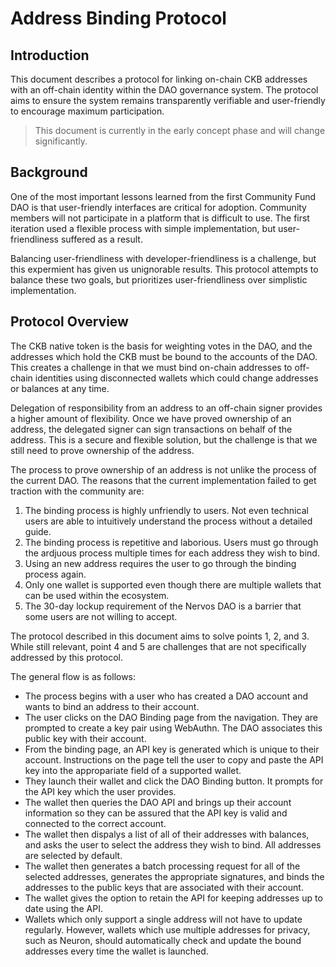 # Address Binding Protocol

## Introduction

This document describes a protocol for linking on-chain CKB addresses with an off-chain identity within the DAO governance system. The protocol aims to ensure the system remains transparently verifiable and user-friendly to encourage maximum participation.

> This document is currently in the early concept phase and will change significantly.

## Background

One of the most important lessons learned from the first Community Fund DAO is that user-friendly interfaces are critical for adoption. Community members will not participate in a platform that is difficult to use. The first iteration used a flexible process with simple implementation, but user-friendliness suffered as a result.

Balancing user-friendliness with developer-friendliness is a challenge, but this expermient has given us unignorable results. This protocol attempts to balance these two goals, but prioritizes user-friendliness over simplistic implementation.

## Protocol Overview

The CKB native token is the basis for weighting votes in the DAO, and the addresses which hold the CKB must be bound to the accounts of the DAO. This creates a challenge in that we must bind on-chain addresses to off-chain identities using disconnected wallets which could change addresses or balances at any time.

Delegation of responsibility from an address to an off-chain signer provides a higher amount of flexibility. Once we have proved ownership of an address, the delegated signer can sign transactions on behalf of the address. This is a secure and flexible solution, but the challenge is that we still need to prove ownership of the address.

The process to prove ownership of an address is not unlike the process of the current DAO. The reasons that the current implementation failed to get traction with the community are:

1. The binding process is highly unfriendly to users. Not even technical users are able to intuitively understand the process without a detailed guide.
1. The binding process is repetitive and laborious. Users must go through the ardjuous process multiple times for each address they wish to bind.
1. Using an new address requires the user to go through the binding process again.
1. Only one wallet is supported even though there are multiple wallets that can be used within the ecosystem.
1. The 30-day lockup requirement of the Nervos DAO is a barrier that some users are not willing to accept.

The protocol described in this document aims to solve points 1, 2, and 3. While still relevant, point 4 and 5 are challenges that are not specifically addressed by this protocol.

The general flow is as follows:

- The process begins with a user who has created a DAO account and wants to bind an address to their account.
- The user clicks on the DAO Binding page from the navigation. They are prompted to create a key pair using WebAuthn. The DAO associates this public key with their account. 
- From the binding page, an API key is generated which is unique to their account. Instructions on the page tell the user to copy and paste the API key into the appropariate field of a supported wallet.
- They launch their wallet and click the DAO Binding button. It prompts for the API key which the user provides.
- The wallet then queries the DAO API and brings up their account information so they can be assured that the API key is valid and connected to the correct account.
- The wallet then dispalys a list of all of their addresses with balances, and asks the user to select the address they wish to bind. All addresses are selected by default.
- The wallet then generates a batch processing request for all of the selected addresses, generates the appropriate signatures, and binds the addresses to the public keys that are associated with their account.
- The wallet gives the option to retain the API for keeping addresses up to date using the API.
- Wallets which only support a single address will not have to update regularly. However, wallets which use multiple addresses for privacy, such as Neuron, should automatically check and update the bound addresses every time the wallet is launched.


